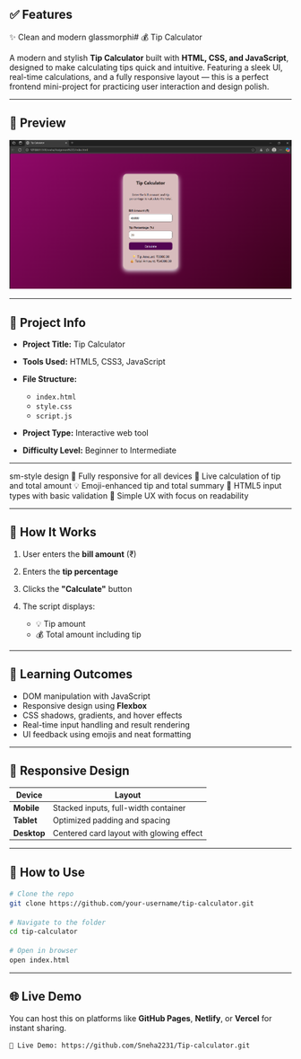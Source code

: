 
## ✅ Features

✨ Clean and modern glassmorphi# 💰 Tip Calculator

A modern and stylish **Tip Calculator** built with **HTML, CSS, and JavaScript**, designed to make calculating tips quick and intuitive. Featuring a sleek UI, real-time calculations, and a fully responsive layout — this is a perfect frontend mini-project for practicing user interaction and design polish.

---

## 📸 Preview

![Tip Calculator Screenshot](./Screenshot%202025-06-25%20144325.png)

---

## 📁 Project Info

* **Project Title:** Tip Calculator
* **Tools Used:** HTML5, CSS3, JavaScript
* **File Structure:**

  * `index.html`
  * `style.css`
  * `script.js`
* **Project Type:** Interactive web tool
* **Difficulty Level:** Beginner to Intermediate

---
sm-style design
📱 Fully responsive for all devices
🔢 Live calculation of tip and total amount
💡 Emoji-enhanced tip and total summary
🧮 HTML5 input types with basic validation
🎯 Simple UX with focus on readability

---

## 📐 How It Works

1. User enters the **bill amount** (₹)
2. Enters the **tip percentage**
3. Clicks the **"Calculate"** button
4. The script displays:

   * 💡 Tip amount
   * 💰 Total amount including tip

---





## 🧠 Learning Outcomes

* DOM manipulation with JavaScript
* Responsive design using **Flexbox**
* CSS shadows, gradients, and hover effects
* Real-time input handling and result rendering
* UI feedback using emojis and neat formatting

---

## 📱 Responsive Design

| Device      | Layout                                   |
| ----------- | ---------------------------------------- |
| **Mobile**  | Stacked inputs, full-width container     |
| **Tablet**  | Optimized padding and spacing            |
| **Desktop** | Centered card layout with glowing effect |

---

## 🚀 How to Use

```bash
# Clone the repo
git clone https://github.com/your-username/tip-calculator.git

# Navigate to the folder
cd tip-calculator

# Open in browser
open index.html
```

---

## 🌐 Live Demo

You can host this on platforms like **GitHub Pages**, **Netlify**, or **Vercel** for instant sharing.

```
🔗 Live Demo: https://github.com/Sneha2231/Tip-calculator.git
```


